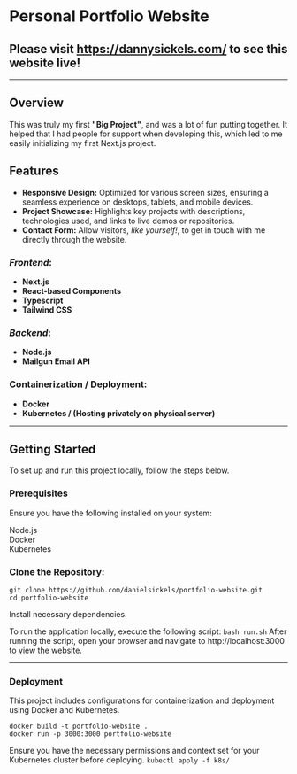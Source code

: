 # Personal Portfolio Website  

## Please visit https://dannysickels.com/ to see this website live!

---

## Overview  

This was truly my first **"Big Project"**, and was a lot of fun putting together. It helped that I had people for support when developing this, which led to me easily initializing my first Next.js project. 

## Features
- **Responsive Design:** Optimized for various screen sizes, ensuring a seamless experience on desktops, tablets, and mobile devices.  
- **Project Showcase:** Highlights key projects with descriptions, technologies used, and links to live demos or repositories.  
- **Contact Form:** Allow visitors, _like yourself!_, to get in touch with me directly through the website.  
### _Frontend_:
- **Next.js**
- **React-based Components**
- **Typescript**
- **Tailwind CSS**
### _Backend_:
- **Node.js**
- **Mailgun Email API**
### Containerization / Deployment:
- **Docker**
- **Kubernetes / (Hosting privately on physical server)**

---
  
## Getting Started  

To set up and run this project locally, follow the steps below.

### Prerequisites
Ensure you have the following installed on your system:

Node.js  
Docker  
Kubernetes    

### Clone the Repository:  

```
git clone https://github.com/danielsickels/portfolio-website.git
cd portfolio-website
```
Install necessary dependencies.  

To run the application locally, execute the following script:
```bash run.sh```
After running the script, open your browser and navigate to http://localhost:3000 to view the website.

---

### Deployment
This project includes configurations for containerization and deployment using Docker and Kubernetes.
```
docker build -t portfolio-website .
docker run -p 3000:3000 portfolio-website
```

Ensure you have the necessary permissions and context set for your Kubernetes cluster before deploying.
```kubectl apply -f k8s/```
